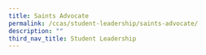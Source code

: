 ```yaml
---
title: Saints Advocate
permalink: /ccas/student-leadership/saints-advocate/
description: ""
third_nav_title: Student Leadership
---
```

